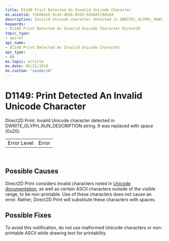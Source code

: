 ```yaml
---
title: D1149 Print Detected An Invalid Unicode Character
ms.assetid: 73688eeb-9ce5-4b5b-8329-926b8fc9d1d4
description: Invalid Unicode character detected in DWRITE\_GLYPH\_RUN\_DESCRIPTION.string. It was replaced with space (0x20).
keywords:
- D1149 Print Detected An Invalid Unicode Character Direct2D
topic_type:
- apiref
api_name:
- D1149 Print Detected An Invalid Unicode Character
api_type:
- NA
ms.topic: article
ms.date: 05/31/2018
ms.custom: "seodec18"
---
```


# D1149: Print Detected An Invalid Unicode Character

Direct2D Print: Invalid Unicode character detected in DWRITE\_GLYPH\_RUN\_DESCRIPTION.string. It was replaced with space (0x20).



|             |       |
|-------------|-------|
| Error Level | Error |



 

## Possible Causes

Direct2D Print considers invalid characters noted in [Unicode documentation](https://www.unicode.org/faq/utf_bom.mdl#utf16-7), as well as certain ASCII characters outside of the visible range, to be non-printable. Use of these characters does not cause an error. Rather, Direct2D Print will substitute these characters with spaces.

## Possible Fixes

To avoid this notification, do not use malformed Unicode characters or non-printable ASCII while drawing text for printability.

 

 




